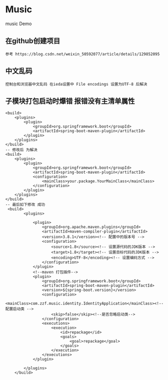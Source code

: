 # Music

music Demo

## 在github创建项目

    参考 https://blog.csdn.net/weixin_50592077/article/details/129852095

## 中文乱码

    控制台和浏览器中文乱码 在ieda设置中 File encodings 设置为UTF-8 后解决

## 子模块打包启动时爆错 报错没有主清单属性

    <build>
        <plugins>
            <plugin>
                <groupId>org.springframework.boot</groupId>
                <artifactId>spring-boot-maven-plugin</artifactId>
            </plugin>
        </plugins>
    </build>
    -- 修改后 为解决
    <build>
        <plugins>
            <plugin>
                <groupId>org.springframework.boot</groupId>
                <artifactId>spring-boot-maven-plugin</artifactId>
                <configuration>
                    <mainClass>your.package.YourMainClass</mainClass>
                </configuration>
            </plugin>
        </plugins>
    </build>
    -- 最后如下修改 成功
     <build>
            <plugins>
    
                <plugin>
                    <groupId>org.apache.maven.plugins</groupId>
                    <artifactId>maven-compiler-plugin</artifactId>
                    <version>3.8.1</version><!-- 配置中的版本号 -->
                    <configuration>
                        <source>1.8</source><!-- 设置源代码的JDK版本 -->
                        <target>1.8</target><!-- 设置目标代码的JDK版本 -->
                        <encoding>UTF-8</encoding><!-- 设置编码方式 -->
                    </configuration>
                </plugin>
                <!--maven 打包插件-->
                <plugin>
                    <groupId>org.springframework.boot</groupId>
                    <artifactId>spring-boot-maven-plugin</artifactId>
                    <version>${spring-boot.version}</version>
                    <configuration>
                        <mainClass>com.zzf.music.identity.IdentityApplication</mainClass><!-- 配置启动类 -->
                        <skip>false</skip><!--是否忽略启动类-->
                    </configuration>
                    <executions>
                        <execution>
                            <id>repackage</id>
                            <goals>
                                <goal>repackage</goal>
                            </goals>
                        </execution>
                    </executions>
                </plugin>
    
            </plugins>
        </build>